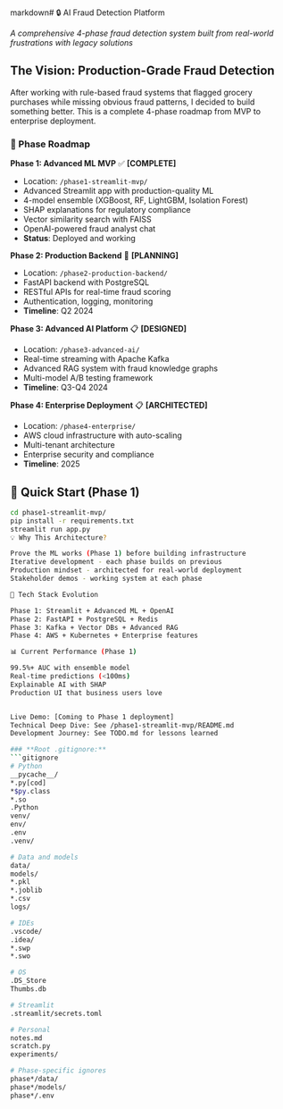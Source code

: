 markdown# 🔒 AI Fraud Detection Platform

*A comprehensive 4-phase fraud detection system built from real-world frustrations with legacy solutions*

## The Vision: Production-Grade Fraud Detection

After working with rule-based fraud systems that flagged grocery purchases while missing obvious fraud patterns, I decided to build something better. This is a complete 4-phase roadmap from MVP to enterprise deployment.

### 🎯 Phase Roadmap

**Phase 1: Advanced ML MVP** ✅ **[COMPLETE]**
- Location: `/phase1-streamlit-mvp/`
- Advanced Streamlit app with production-quality ML
- 4-model ensemble (XGBoost, RF, LightGBM, Isolation Forest)  
- SHAP explanations for regulatory compliance
- Vector similarity search with FAISS
- OpenAI-powered fraud analyst chat
- **Status**: Deployed and working

**Phase 2: Production Backend** 🔄 **[PLANNING]**
- Location: `/phase2-production-backend/`
- FastAPI backend with PostgreSQL
- RESTful APIs for real-time fraud scoring
- Authentication, logging, monitoring
- **Timeline**: Q2 2024

**Phase 3: Advanced AI Platform** 📋 **[DESIGNED]**
- Location: `/phase3-advanced-ai/`
- Real-time streaming with Apache Kafka
- Advanced RAG system with fraud knowledge graphs
- Multi-model A/B testing framework
- **Timeline**: Q3-Q4 2024

**Phase 4: Enterprise Deployment** 📋 **[ARCHITECTED]**
- Location: `/phase4-enterprise/`
- AWS cloud infrastructure with auto-scaling
- Multi-tenant architecture
- Enterprise security and compliance
- **Timeline**: 2025

## 🚀 Quick Start (Phase 1)

```bash
cd phase1-streamlit-mvp/
pip install -r requirements.txt
streamlit run app.py
💡 Why This Architecture?

Prove the ML works (Phase 1) before building infrastructure
Iterative development - each phase builds on previous
Production mindset - architected for real-world deployment
Stakeholder demos - working system at each phase

🔧 Tech Stack Evolution

Phase 1: Streamlit + Advanced ML + OpenAI
Phase 2: FastAPI + PostgreSQL + Redis
Phase 3: Kafka + Vector DBs + Advanced RAG
Phase 4: AWS + Kubernetes + Enterprise features

📊 Current Performance (Phase 1)

99.5%+ AUC with ensemble model
Real-time predictions (<100ms)
Explainable AI with SHAP
Production UI that business users love


Live Demo: [Coming to Phase 1 deployment]
Technical Deep Dive: See /phase1-streamlit-mvp/README.md
Development Journey: See TODO.md for lessons learned

### **Root .gitignore:**
```gitignore
# Python
__pycache__/
*.py[cod]
*$py.class
*.so
.Python
venv/
env/
.env
.venv/

# Data and models
data/
models/
*.pkl
*.joblib
*.csv
logs/

# IDEs
.vscode/
.idea/
*.swp
*.swo

# OS
.DS_Store
Thumbs.db

# Streamlit
.streamlit/secrets.toml

# Personal
notes.md
scratch.py
experiments/

# Phase-specific ignores
phase*/data/
phase*/models/
phase*/.env
